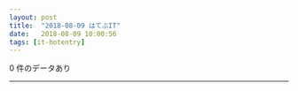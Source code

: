 ```yaml
---
layout: post
title:  "2018-08-09 はてぶIT"
date:   2018-08-09 10:00:56
tags: [it-hotentry]
---
```

0 件のデータあり

<hr>
